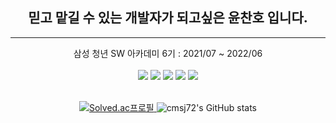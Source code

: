
## <div align="center">믿고 맡길 수 있는 개발자가 되고싶은 윤찬호 입니다.
</div>

------
<div align="center">
삼성 청년 SW 아카데미 6기 : 2021/07 ~ 2022/06
</div>
</br>
<div align="center">
<img src="https://img.shields.io/badge/Unity-FFFFFF?style=flat-square&logo=Unity&logoColor=black"/>
<img src="https://img.shields.io/badge/C-A8B9CC?style=flat-square&logo=C&logoColor=white"/>
<img src="https://img.shields.io/badge/C++-00599C?style=flat-square&logo=C%2B%2B&logoColor=white"/>
<img src="https://img.shields.io/badge/C%23-239120?style=flat-square&logo=C Sharp&logoColor=white"/>
<img src="https://img.shields.io/badge/java-239120?style=flat-square&logo=Eclipse IDE&logoColor=white"/>
</div>
</br>
<div align="center">
 
 [![Solved.ac프로필](http://mazassumnida.wtf/api/v2/generate_badge?boj=cmsj72)	](https://solved.ac/cmsj72)
 ![cmsj72's GitHub stats](https://github-readme-stats.vercel.app/api?username=cmsj72&&show_icons=true&theme=radical)

</div>

